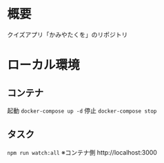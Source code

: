 # 概要
クイズアプリ「かみやたくを」のリポジトリ

# ローカル環境
## コンテナ
起動 `docker-compose up -d`
停止 `docker-compose stop`

## タスク
`npm run watch:all` ※コンテナ側
http://localhost:3000
